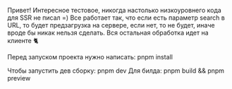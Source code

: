 Привет! Интересное тестовое, никогда настолько низкоуровнего кода для SSR не писал =) Все работает так, что если есть параметр search в URL, то будет предзагрузка на сервере, если нет, то не будет, иначе вроде бы никак нельзя сделать. Вся остальная обработка идет на клиенте 🐈

Перед запуском проекта нужно написать: pnpm install

Чтобы запустить дев сборку: pnpm dev
Для билда: pnpm build && pnpm preview
